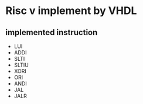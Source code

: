 # Risc v implement by VHDL

## implemented instruction

- LUI
- ADDI
- SLTI
- SLTIU
- XORI
- ORI
- ANDI
- JAL
- JALR
